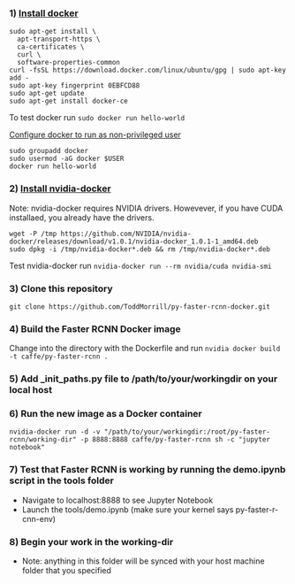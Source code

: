 ### 1) [Install docker](https://docs.docker.com/engine/installation/linux/ubuntu/)
```
sudo apt-get install \
  apt-transport-https \
  ca-certificates \
  curl \
  software-properties-common
curl -fsSL https://download.docker.com/linux/ubuntu/gpg | sudo apt-key add -
sudo apt-key fingerprint 0EBFCD88
sudo apt-get update
sudo apt-get install docker-ce
```
To test docker run `sudo docker run hello-world`

[Configure docker to run as non-privileged user](https://docs.docker.com/engine/installation/linux/linux-postinstall/#manage-docker-as-a-non-root-user)
```
sudo groupadd docker
sudo usermod -aG docker $USER
docker run hello-world
```

### 2) [Install nvidia-docker](https://github.com/NVIDIA/nvidia-docker)
Note: nvidia-docker requires NVIDIA drivers. Howevever, if you have CUDA installaed, you already have the drivers.
```
wget -P /tmp https://github.com/NVIDIA/nvidia-docker/releases/download/v1.0.1/nvidia-docker_1.0.1-1_amd64.deb
sudo dpkg -i /tmp/nvidia-docker*.deb && rm /tmp/nvidia-docker*.deb
```
Test nvidia-docker run `nvidia-docker run --rm nvidia/cuda nvidia-smi`

### 3) Clone this repository
`git clone https://github.com/ToddMorrill/py-faster-rcnn-docker.git`
### 4) Build the Faster RCNN Docker image
Change into the directory with the Dockerfile and run `nvidia docker build -t caffe/py-faster-rcnn .`
### 5) Add _init_paths.py file to /path/to/your/workingdir on your local host
### 6) Run the new image as a Docker container
`nvidia-docker run -d -v "/path/to/your/workingdir:/root/py-faster-rcnn/working-dir" -p 8888:8888 caffe/py-faster-rcnn sh -c "jupyter notebook"`
### 7) Test that Faster RCNN is working by running the demo.ipynb script in the tools folder
- Navigate to localhost:8888 to see Jupyter Notebook
- Launch the tools/demo.ipynb (make sure your kernel says py-faster-r-cnn-env)
### 8) Begin your work in the working-dir
- Note: anything in this folder will be synced with your host machine folder that you specified
